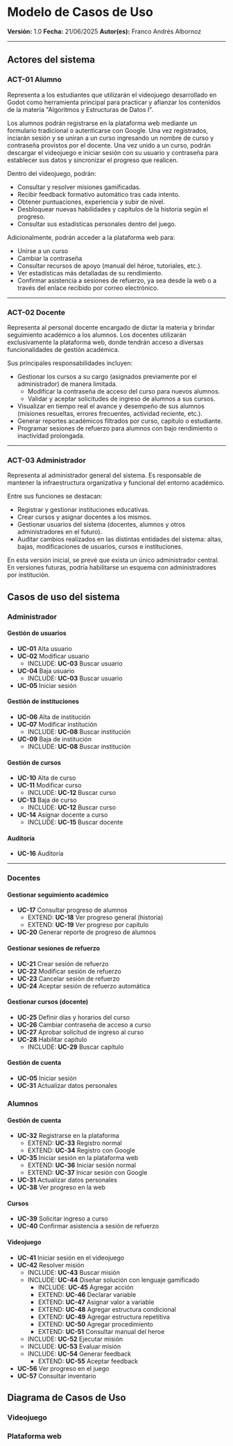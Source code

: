 # Modelo de Casos de Uso

**Versión:** 1.0
**Fecha:** 21/06/2025
**Autor(es):** Franco Andrés Albornoz

---

## Actores del sistema

### ACT-01 Alumno

Representa a los estudiantes que utilizarán el videojuego desarrollado en Godot como herramienta principal para practicar y afianzar los contenidos de la materia "Algoritmos y Estructuras de Datos I".

Los alumnos podrán registrarse en la plataforma web mediante un formulario tradicional o autenticarse con Google. Una vez registrados, inciarán sesión y se uniran a un curso ingresando un nombre de curso y contraseña provistos por el docente. Una vez unido a un curso, podrán descargar el videojuego e iniciar sesión con su usuario y contraseña para establecer sus datos y sincronizar el progreso que realicen.

Dentro del videojuego, podrán:

- Consultar y resolver misiones gamificadas.
- Recibir feedback formativo automático tras cada intento.
- Obtener puntuaciones, experiencia y subir de nivel.
- Desbloquear nuevas habilidades y capítulos de la historia según el progreso.
- Consultar sus estadísticas personales dentro del juego.

Adicionalmente, podrán acceder a la plataforma web para:

- Unirse a un curso
- Cambiar la contraseña
- Consultar recursos de apoyo (manual del héroe, tutoriales, etc.).
- Ver estadísticas más detalladas de su rendimiento.
- Confirmar asistencia a sesiones de refuerzo, ya sea desde la web o a través del enlace recibido por correo electrónico.

---

### ACT-02 Docente

Representa al personal docente encargado de dictar la materia y brindar seguimiento académico a los alumnos. Los docentes utilizarán exclusivamente la plataforma web, donde tendrán acceso a diversas funcionalidades de gestión académica.

Sus principales responsabilidades incluyen:

- Gestionar los cursos a su cargo (asignados previamente por el administrador) de manera limitada.
  - Modificar la contraseña de acceso del curso para nuevos alumnos.
  - Validar y aceptar solicitudes de ingreso de alumnos a sus cursos.
- Visualizar en tiempo real el avance y desempeño de sus alumnos (misiones resueltas, errores frecuentes, actividad reciente, etc.).
- Generar reportes académicos filtrados por curso, capítulo o estudiante.
- Programar sesiones de refuerzo para alumnos con bajo rendimiento o inactividad prolongada.

---

### ACT-03 Administrador

Representa al administrador general del sistema. Es responsable de mantener la infraestructura organizativa y funcional del entorno académico.

Entre sus funciones se destacan:

- Registrar y gestionar instituciones educativas.
- Crear cursos y asignar docentes a los mismos.
- Gestionar usuarios del sistema (docentes, alumnos y otros administradores en el futuro).
- Auditar cambios realizados en las distintas entidades del sistema: altas, bajas, modificaciones de usuarios, cursos e instituciones.

En esta versión inicial, se prevé que exista un único administrador central. En versiones futuras, podría habilitarse un esquema con administradores por institución.

## Casos de uso del sistema

### Administrador

#### Gestión de usuarios

- **UC-01** Alta usuario  
- **UC-02** Modificar usuario  
  - INCLUDE: **UC-03** Buscar usuario  
- **UC-04** Baja usuario  
  - INCLUDE: **UC-03** Buscar usuario  
- **UC-05** Iniciar sesión

#### Gestión de instituciones

- **UC-06** Alta de institución  
- **UC-07** Modificar institución  
  - INCLUDE: **UC-08** Buscar institución  
- **UC-09** Baja de institución  
  - INCLUDE: **UC-08** Buscar institución  

#### Gestión de cursos

- **UC-10** Alta de curso  
- **UC-11** Modificar curso  
  - INCLUDE: **UC-12** Buscar curso  
- **UC-13** Baja de curso  
  - INCLUDE: **UC-12** Buscar curso  
- **UC-14** Asignar docente a curso  
  - INCLUDE: **UC-15** Buscar docente  

#### Auditoría

- **UC-16** Auditoría

---

### Docentes

#### Gestionar seguimiento académico

- **UC-17** Consultar progreso de alumnos
  - EXTEND: **UC-18** Ver progreso general (historia)
  - EXTEND: **UC-19** Ver progreso por capítulo
- **UC-20** Generar reporte de progreso de alumnos

#### Gestionar sesiones de refuerzo
- **UC-21** Crear sesión de refuerzo
- **UC-22** Modificar sesión de refuerzo
- **UC-23** Cancelar sesión de refuerzo
- **UC-24** Aceptar sesión de refuerzo automática

#### Gestionar cursos (docente)
- **UC-25** Definir días y horarios del curso
- **UC-26** Cambiar contraseña de acceso a curso
- **UC-27** Aprobar solicitud de ingreso al curso
- **UC-28** Habilitar capítulo
  - INCLUDE: **UC-29** Buscar capítulo

#### Gestión de cuenta
- **UC-05** Iniciar sesión
- **UC-31** Actualizar datos personales

### Alumnos

#### Gestión de cuenta
- **UC-32** Registrarse en la plataforma
  - EXTEND: **UC-33** Registro normal
  - EXTEND: **UC-34** Registro con Google
- **UC-35** Iniciar sesión en la plataforma web
  - EXTEND: **UC-36** Iniciar sesión normal
  - EXTEND: **UC-37** Inicar sesión con Google
- **UC-31** Actualizar datos personales
- **UC-38** Ver progreso en la web

#### Cursos
- **UC-39** Solicitar ingreso a curso
- **UC-40** Confirmar asistencia a sesión de refuerzo

#### Videojuego
- **UC-41** Iniciar sesión en el videojuego
- **UC-42** Resolver misión
  - INCLUDE: **UC-43** Buscar misión
  - INCLUDE: **UC-44** Diseñar solución con lenguaje gamificado
    - INCLUDE: **UC-45** Agregar acción
    - EXTEND: **UC-46** Declarar variable
    - EXTEND: **UC-47** Asignar valor a variable
    - EXTEND: **UC-48** Agregar estructura condicional
    - EXTEND: **UC-49** Agregar estructura repetitiva
    - EXTEND: **UC-50** Agregar procedimiento
    - EXTEND: **UC-51** Consultar manual del heroe
  - INCLUDE: **UC-52** Ejecutar misión
  - INCLUDE: **UC-53** Evaluar misión
  - INCLUDE: **UC-54** Generar feedback
    - EXTEND: **UC-55** Aceptar feedback
- **UC-56** Ver progreso en el juego
- **UC-57** Consultar inventario


## Diagrama de Casos de Uso

### Videojuego

### Plataforma web






